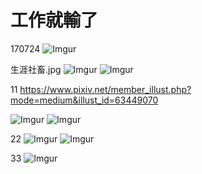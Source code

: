 # 工作就輸了

170724
![Imgur](http://i.imgur.com/LuQCYlZ.jpg)


生涯社畜.jpg
![Imgur](http://i.imgur.com/46TuNoj.jpg)
![Imgur](http://i.imgur.com/q6PYrkg.jpg)

11
https://www.pixiv.net/member_illust.php?mode=medium&illust_id=63449070

![Imgur](http://i.imgur.com/dn6XTGL.jpg)
![Imgur](http://i.imgur.com/2JwaKof.jpg)

22
![Imgur](http://i.imgur.com/iv6exxC.jpg)
![Imgur](http://i.imgur.com/Abv82XI.jpg)

33
![Imgur](http://i.imgur.com/6YauUFB.jpg)
